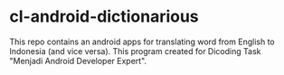 # cl-android-dictionarious
This repo contains an android apps for translating word from English to Indonesia (and vice versa). This program created for Dicoding Task "Menjadi Android Developer Expert".
